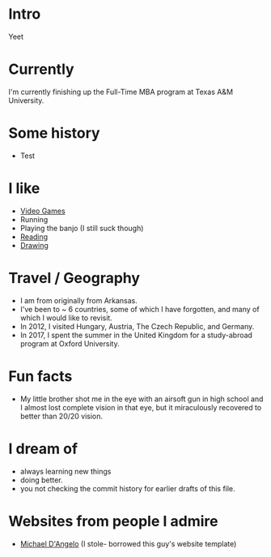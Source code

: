 
# Intro

Yeet

# Currently

I'm currently finishing up the Full-Time MBA program at Texas A&M University.

# Some history

- Test

# I like

- [Video Games](https://steamcommunity.com/profiles/76561198118074081)
- Running
- Playing the banjo (I still suck though)
- [Reading](https://www.goodreads.com/user/show/141629135-tyler-kirkpatrick)
- [Drawing](https://instagram.com/alliseeisbeans)

# Travel / Geography

- I am from originally from Arkansas.
- I've been to ~ 6 countries, some of which I have forgotten, and many of which I would like to revisit.
- In 2012, I visited Hungary, Austria, The Czech Republic, and Germany.
- In 2017, I spent the summer in the United Kingdom for a study-abroad program at Oxford University.

# Fun facts

- My little brother shot me in the eye with an airsoft gun in high school and I almost lost complete vision in that eye, but it miraculously recovered to better than 20/20 vision.

# I dream of

- always learning new things
- doing better.
- you not checking the commit history for earlier drafts of this file.

# Websites from people I admire

- [Michael D'Angelo](https://mldangelo.com/) (I stole- borrowed this guy's website template)